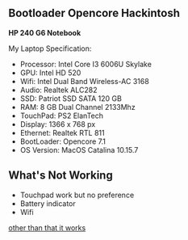 ## Bootloader Opencore Hackintosh

**HP 240 G6 Notebook**

My Laptop Specification:

 - Processor: Intel Core I3 6006U Skylake
 - GPU: Intel HD 520
 - Wifi: Intel Dual Band Wireless-AC 3168
 - Audio: Realtek ALC282
 - SSD: Patriot SSD SATA 120 GB
 - RAM: 8 GB Dual Channel 2133Mhz
 - TouchPad: PS2 ElanTech
 - Display: 1366 x 768 px
 - Ethernet: Realtek RTL 811
 - BootLoader: Opencore 7.1
 - OS Version: MacOS Catalina 10.15.7
 
 

## What's Not Working

 - Touchpad work but no preference
 - Battery indicator
 - Wifi
 
<u>other than that it works
